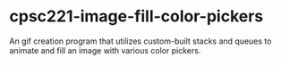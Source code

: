 # cpsc221-image-fill-color-pickers

An gif creation program that utilizes custom-built stacks and queues to animate and fill an image with various color pickers.

